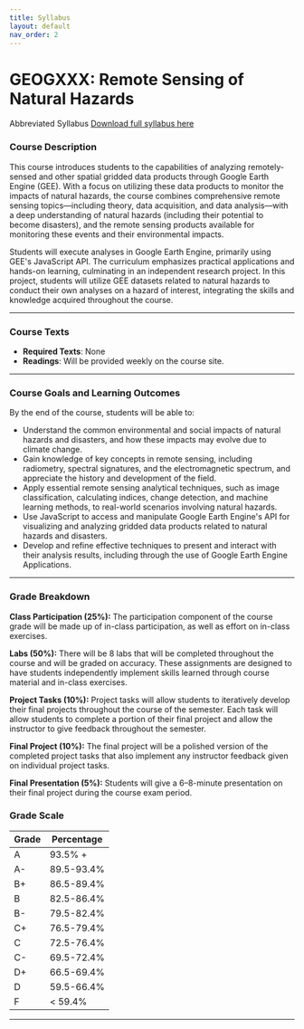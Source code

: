 ```yaml
---
title: Syllabus
layout: default
nav_order: 2
---
```

# GEOGXXX: Remote Sensing of Natural Hazards

Abbreviated Syllabus [Download full syllabus here](https://drive.google.com/uc?export=download&id=1oMc3il3Vud_Tdo0jZqnXBOZrLb_AqLcd)


### Course Description
This course introduces students to the capabilities of analyzing remotely-sensed and other spatial gridded data products through Google Earth Engine (GEE). With a focus on utilizing these data products to monitor the impacts of natural hazards, the course combines comprehensive remote sensing topics—including theory, data acquisition, and data analysis—with a deep understanding of natural hazards (including their potential to become disasters), and the remote sensing products available for monitoring these events and their environmental impacts.

Students will execute analyses in Google Earth Engine, primarily using GEE's JavaScript API. The curriculum emphasizes practical applications and hands-on learning, culminating in an independent research project. In this project, students will utilize GEE datasets related to natural hazards to conduct their own analyses on a hazard of interest, integrating the skills and knowledge acquired throughout the course.


---

###  Course Texts
- **Required Texts**: None
- **Readings**: Will be provided weekly on the course site.

---

### Course Goals and Learning Outcomes
By the end of the course, students will be able to:
- Understand the common environmental and social impacts of natural hazards and disasters, and how these impacts may evolve due to climate change.
- Gain knowledge of key concepts in remote sensing, including radiometry, spectral signatures, and the electromagnetic spectrum, and appreciate the history and development of the field.
- Apply essential remote sensing analytical techniques, such as image classification, calculating indices, change detection, and machine learning methods, to real-world scenarios involving natural hazards.
- Use JavaScript to access and manipulate Google Earth Engine's API for visualizing and analyzing gridded data products related to natural hazards and disasters.
- Develop and refine effective techniques to present and interact with their analysis results, including through the use of Google Earth Engine Applications.
---

### Grade Breakdown

**Class Participation (25%):**
The participation component of the course grade will be made up of in-class participation, as well as effort on in-class
exercises.

**Labs (50%):**
There will be 8 labs that will be completed throughout the course and will be graded on accuracy. These
assignments are designed to have students independently implement skills learned through course material and in-class
exercises.

**Project Tasks (10%):**
Project tasks will allow students to iteratively develop their final projects throughout the course of the semester. Each
task will allow students to complete a portion of their final project and allow the instructor to give feedback throughout
the semester.

**Final Project (10%):**
The final project will be a polished version of the completed project tasks that also implement any instructor feedback
given on individual project tasks.

**Final Presentation (5%):**
Students will give a 6–8-minute presentation on their final project during the course exam period.

###  Grade Scale

| Grade | Percentage |
| ----- | ---------- |
| A     | 93.5% +    |
| A-    | 89.5-93.4% |
| B+    | 86.5-89.4% |
| B     | 82.5-86.4% |
| B-    | 79.5-82.4% |
| C+    | 76.5-79.4% |
| C     | 72.5-76.4% |
| C-    | 69.5-72.4% |
| D+    | 66.5-69.4% |
| D     | 59.5-66.4% |
| F     | < 59.4%    |

---

